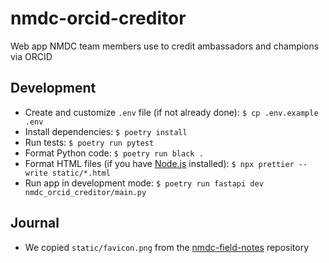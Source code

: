 # nmdc-orcid-creditor

Web app NMDC team members use to credit ambassadors and champions via ORCID

## Development

- Create and customize `.env` file (if not already done): `$ cp .env.example .env`
- Install dependencies: `$ poetry install`
- Run tests: `$ poetry run pytest`
- Format Python code: `$ poetry run black .`
- Format HTML files (if you have [Node.js](https://nodejs.org/en/download/prebuilt-installer) installed):
  `$ npx prettier --write static/*.html`
- Run app in development mode: `$ poetry run fastapi dev nmdc_orcid_creditor/main.py`

## Journal

- We copied `static/favicon.png` from
  the [nmdc-field-notes](https://github.com/microbiomedata/nmdc-field-notes/blob/main/public/favicon.png) repository
